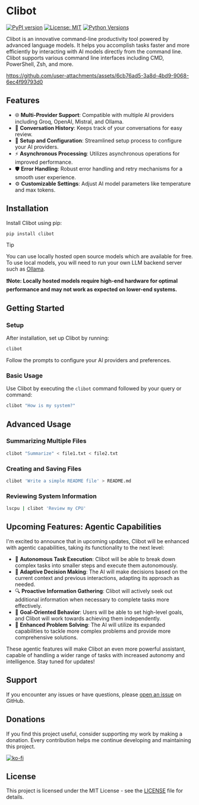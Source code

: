 # Clibot

[![PyPI version](https://badge.fury.io/py/clibot.svg)](https://badge.fury.io/py/clibot)
[![License: MIT](https://img.shields.io/badge/License-MIT-yellow.svg)](https://opensource.org/licenses/MIT)
[![Python Versions](https://img.shields.io/pypi/pyversions/clibot.svg)](https://pypi.org/project/clibot/)

Clibot is an innovative command-line productivity tool powered by advanced language models. It helps you accomplish tasks faster and more efficiently by interacting with AI models directly from the command line. Clibot supports various command line interfaces including CMD, PowerShell, Zsh, and more.

https://github.com/user-attachments/assets/6cb76ad5-3a8d-4bd9-9068-6ec4f99793d0

## Features

- 🌐 **Multi-Provider Support**: Compatible with multiple AI providers including Groq, OpenAI, Mistral, and Ollama.
- 💬 **Conversation History**: Keeps track of your conversations for easy review.
- 🔧 **Setup and Configuration**: Streamlined setup process to configure your AI providers.
- ⚡ **Asynchronous Processing**: Utilizes asynchronous operations for improved performance.
- 🛡️ **Error Handling**: Robust error handling and retry mechanisms for a smooth user experience.
- ⚙️ **Customizable Settings**: Adjust AI model parameters like temperature and max tokens.

## Installation

Install Clibot using pip:

```bash
pip install clibot
```

> [!TIP]
> You can use locally hosted open source models which are available for free. To use local models, you will need to run your own LLM backend server such as [Ollama](https://github.com/ollama/ollama).
>
> **❗️Note: Locally hosted models require high-end hardware for optimal performance and may not work as expected on lower-end systems.**

## Getting Started

### Setup

After installation, set up Clibot by running:

```bash
clibot
```

Follow the prompts to configure your AI providers and preferences.

### Basic Usage

Use Clibot by executing the `clibot` command followed by your query or command:

```bash
clibot "How is my system?"
```

## Advanced Usage

### Summarizing Multiple Files

```bash
clibot "Summarize" < file1.txt < file2.txt
```

### Creating and Saving Files

```bash
clibot 'Write a simple README file' > README.md
```

### Reviewing System Information

```bash
lscpu | clibot 'Review my CPU'
```

## Upcoming Features: Agentic Capabilities

I'm excited to announce that in upcoming updates, Clibot will be enhanced with agentic capabilities, taking its functionality to the next level:

- 🤖 **Autonomous Task Execution**: Clibot will be able to break down complex tasks into smaller steps and execute them autonomously.
- 🔄 **Adaptive Decision Making**: The AI will make decisions based on the current context and previous interactions, adapting its approach as needed.
- 🔍 **Proactive Information Gathering**: Clibot will actively seek out additional information when necessary to complete tasks more effectively.
- 🎯 **Goal-Oriented Behavior**: Users will be able to set high-level goals, and Clibot will work towards achieving them independently.
- 🧠 **Enhanced Problem Solving**: The AI will utilize its expanded capabilities to tackle more complex problems and provide more comprehensive solutions.

These agentic features will make Clibot an even more powerful assistant, capable of handling a wider range of tasks with increased autonomy and intelligence. Stay tuned for updates!

## Support

If you encounter any issues or have questions, please [open an issue](https://github.com/linuztx/clibot/issues) on GitHub.

## Donations

If you find this project useful, consider supporting my work by making a donation. Every contribution helps me continue developing and maintaining this project.

[![ko-fi](https://ko-fi.com/img/githubbutton_sm.svg)](https://ko-fi.com/linuztx)

## License

This project is licensed under the MIT License - see the [LICENSE](LICENSE) file for details.
